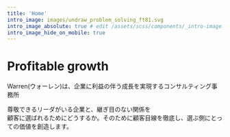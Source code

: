 ```yaml
---
title: 'Home'
intro_image: images/undraw_problem_solving_ft81.svg
intro_image_absolute: true # edit /assets/scss/components/_intro-image.scss for full control
intro_image_hide_on_mobile: true
---
```


# Profitable growth
Warren(ウォーレン)は、企業に利益の伴う成長を実現するコンサルティング事務所

尊敬できるリーダがいる企業と、継ぎ目のない関係を
<br>顧客に選ばれるためにどうするか。そのために顧客目線を徹底し、選ぶ側にとっての価値を創造します。
